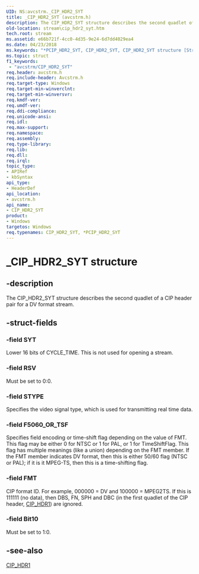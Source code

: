 ```yaml
---
UID: NS:avcstrm._CIP_HDR2_SYT
title: _CIP_HDR2_SYT (avcstrm.h)
description: The CIP_HDR2_SYT structure describes the second quadlet of a CIP header pair for a DV format stream.
old-location: stream\cip_hdr2_syt.htm
tech.root: stream
ms.assetid: e66b721f-4cc0-4d35-9e24-6d7dd4029ea4
ms.date: 04/23/2018
ms.keywords: "*PCIP_HDR2_SYT, CIP_HDR2_SYT, CIP_HDR2_SYT structure [Streaming Media Devices], PCIP_HDR2_SYT, PCIP_HDR2_SYT structure pointer [Streaming Media Devices], _CIP_HDR2_SYT, avcsref_1ea551ca-5d40-4bc3-bc54-b736fd6a2b23.xml, avcstrm/CIP_HDR2_SYT, avcstrm/PCIP_HDR2_SYT, stream.cip_hdr2_syt"
ms.topic: struct
f1_keywords:
 - "avcstrm/CIP_HDR2_SYT"
req.header: avcstrm.h
req.include-header: Avcstrm.h
req.target-type: Windows
req.target-min-winverclnt: 
req.target-min-winversvr: 
req.kmdf-ver: 
req.umdf-ver: 
req.ddi-compliance: 
req.unicode-ansi: 
req.idl: 
req.max-support: 
req.namespace: 
req.assembly: 
req.type-library: 
req.lib: 
req.dll: 
req.irql: 
topic_type:
- APIRef
- kbSyntax
api_type:
- HeaderDef
api_location:
- avcstrm.h
api_name:
- CIP_HDR2_SYT
product:
- Windows
targetos: Windows
req.typenames: CIP_HDR2_SYT, *PCIP_HDR2_SYT
---
```


# _CIP_HDR2_SYT structure


## -description


The CIP_HDR2_SYT structure describes the second quadlet of a CIP header pair for a DV format stream.


## -struct-fields




### -field SYT

Lower 16 bits of CYCLE_TIME. This is not used for opening a stream.


### -field RSV

Must be set to 0:0.


### -field STYPE

Specifies the video signal type, which is used for transmitting real time data.


### -field F5060_OR_TSF

Specifies field encoding or time-shift flag depending on the value of FMT. This flag may be either 0 for NTSC or 1 for PAL, or 1 for TimeShiftFlag. This flag has multiple meanings (like a union) depending on the FMT member. If the FMT member indicates DV format, then this is either 50/60 flag (NTSC or PAL); if it is it MPEG-TS, then this is a time-shifting flag.


### -field FMT

CIP format ID. For example, 000000 = DV and 100000 = MPEG2TS. If this is 111111 (no data), then DBS, FN, SPH and DBC (in the first quadlet of the CIP header, <a href="https://docs.microsoft.com/windows-hardware/drivers/ddi/avcstrm/ns-avcstrm-_cip_hdr1">CIP_HDR1</a>) are ignored.


### -field Bit10

Must be set to 1:0.


## -see-also




<a href="https://docs.microsoft.com/windows-hardware/drivers/ddi/avcstrm/ns-avcstrm-_cip_hdr1">CIP_HDR1</a>
 

 

